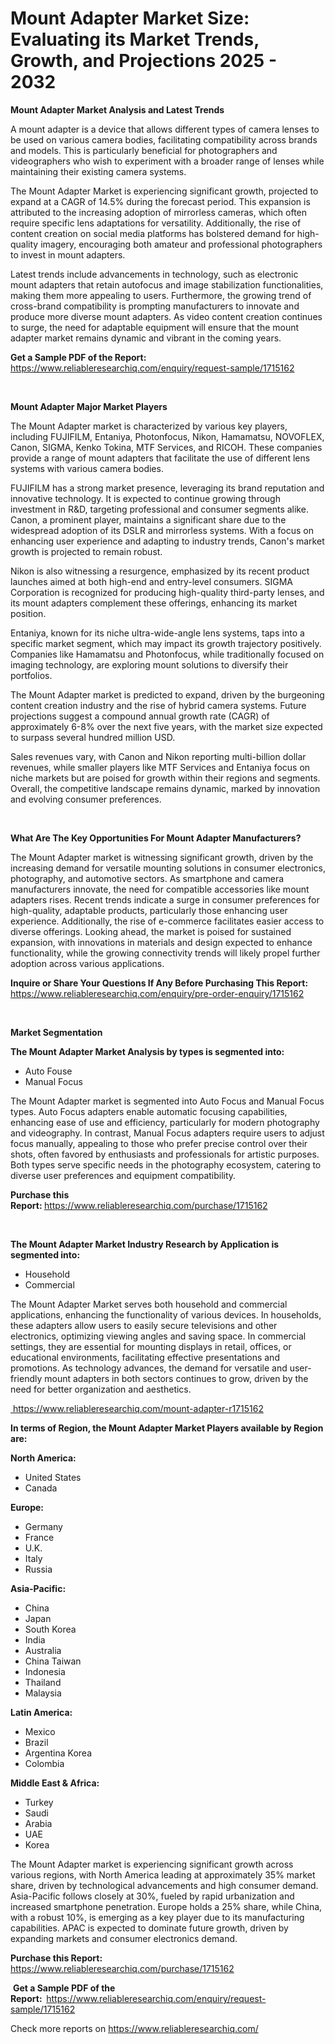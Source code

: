 <p><h1>Mount Adapter Market Size: Evaluating its Market Trends, Growth, and Projections 2025 - 2032</h1></p><p><strong>Mount Adapter Market Analysis and Latest Trends</strong></p>
<p><p>A mount adapter is a device that allows different types of camera lenses to be used on various camera bodies, facilitating compatibility across brands and models. This is particularly beneficial for photographers and videographers who wish to experiment with a broader range of lenses while maintaining their existing camera systems.</p><p>The Mount Adapter Market is experiencing significant growth, projected to expand at a CAGR of 14.5% during the forecast period. This expansion is attributed to the increasing adoption of mirrorless cameras, which often require specific lens adaptations for versatility. Additionally, the rise of content creation on social media platforms has bolstered demand for high-quality imagery, encouraging both amateur and professional photographers to invest in mount adapters.</p><p>Latest trends include advancements in technology, such as electronic mount adapters that retain autofocus and image stabilization functionalities, making them more appealing to users. Furthermore, the growing trend of cross-brand compatibility is prompting manufacturers to innovate and produce more diverse mount adapters. As video content creation continues to surge, the need for adaptable equipment will ensure that the mount adapter market remains dynamic and vibrant in the coming years.</p></p>
<p><strong>Get a Sample PDF of the Report:&nbsp;</strong> <a href="https://www.reliableresearchiq.com/enquiry/request-sample/1715162?utm_campaign=120&utm_medium=2&utm_source=Github&utm_content=ia&utm_term=11012025&utm_id=mount-adapter">https://www.reliableresearchiq.com/enquiry/request-sample/1715162</a></p>
<p>&nbsp;</p>
<p><strong>Mount Adapter Major Market Players</strong></p>
<p><p>The Mount Adapter market is characterized by various key players, including FUJIFILM, Entaniya, Photonfocus, Nikon, Hamamatsu, NOVOFLEX, Canon, SIGMA, Kenko Tokina, MTF Services, and RICOH. These companies provide a range of mount adapters that facilitate the use of different lens systems with various camera bodies.</p><p>FUJIFILM has a strong market presence, leveraging its brand reputation and innovative technology. It is expected to continue growing through investment in R&D, targeting professional and consumer segments alike. Canon, a prominent player, maintains a significant share due to the widespread adoption of its DSLR and mirrorless systems. With a focus on enhancing user experience and adapting to industry trends, Canon's market growth is projected to remain robust.</p><p>Nikon is also witnessing a resurgence, emphasized by its recent product launches aimed at both high-end and entry-level consumers. SIGMA Corporation is recognized for producing high-quality third-party lenses, and its mount adapters complement these offerings, enhancing its market position.</p><p>Entaniya, known for its niche ultra-wide-angle lens systems, taps into a specific market segment, which may impact its growth trajectory positively. Companies like Hamamatsu and Photonfocus, while traditionally focused on imaging technology, are exploring mount solutions to diversify their portfolios.</p><p>The Mount Adapter market is predicted to expand, driven by the burgeoning content creation industry and the rise of hybrid camera systems. Future projections suggest a compound annual growth rate (CAGR) of approximately 6-8% over the next five years, with the market size expected to surpass several hundred million USD.</p><p>Sales revenues vary, with Canon and Nikon reporting multi-billion dollar revenues, while smaller players like MTF Services and Entaniya focus on niche markets but are poised for growth within their regions and segments. Overall, the competitive landscape remains dynamic, marked by innovation and evolving consumer preferences.</p></p>
<p>&nbsp;</p>
<p><strong>What Are The Key Opportunities For Mount Adapter Manufacturers?</strong></p>
<p><p>The Mount Adapter market is witnessing significant growth, driven by the increasing demand for versatile mounting solutions in consumer electronics, photography, and automotive sectors. As smartphone and camera manufacturers innovate, the need for compatible accessories like mount adapters rises. Recent trends indicate a surge in consumer preferences for high-quality, adaptable products, particularly those enhancing user experience. Additionally, the rise of e-commerce facilitates easier access to diverse offerings. Looking ahead, the market is poised for sustained expansion, with innovations in materials and design expected to enhance functionality, while the growing connectivity trends will likely propel further adoption across various applications.</p></p>
<p><strong>Inquire or Share Your Questions If Any Before Purchasing This Report:</strong> <a href="https://www.reliableresearchiq.com/enquiry/pre-order-enquiry/1715162?utm_campaign=120&utm_medium=2&utm_source=Github&utm_content=ia&utm_term=11012025&utm_id=mount-adapter">https://www.reliableresearchiq.com/enquiry/pre-order-enquiry/1715162</a></p>
<p>&nbsp;</p>
<p><strong>Market Segmentation</strong></p>
<p><strong>The Mount Adapter Market Analysis by types is segmented into:</strong></p>
<p><ul><li>Auto Fouse</li><li>Manual Focus</li></ul></p>
<p><p>The Mount Adapter market is segmented into Auto Focus and Manual Focus types. Auto Focus adapters enable automatic focusing capabilities, enhancing ease of use and efficiency, particularly for modern photography and videography. In contrast, Manual Focus adapters require users to adjust focus manually, appealing to those who prefer precise control over their shots, often favored by enthusiasts and professionals for artistic purposes. Both types serve specific needs in the photography ecosystem, catering to diverse user preferences and equipment compatibility.</p></p>
<p><strong>Purchase this Report:&nbsp;</strong><a href="https://www.reliableresearchiq.com/purchase/1715162?utm_campaign=120&utm_medium=2&utm_source=Github&utm_content=ia&utm_term=11012025&utm_id=mount-adapter">https://www.reliableresearchiq.com/purchase/1715162</a></p>
<p>&nbsp;</p>
<p><strong>The Mount Adapter Market Industry Research by Application is segmented into:</strong></p>
<p><ul><li>Household</li><li>Commercial</li></ul></p>
<p><p>The Mount Adapter Market serves both household and commercial applications, enhancing the functionality of various devices. In households, these adapters allow users to easily secure televisions and other electronics, optimizing viewing angles and saving space. In commercial settings, they are essential for mounting displays in retail, offices, or educational environments, facilitating effective presentations and promotions. As technology advances, the demand for versatile and user-friendly mount adapters in both sectors continues to grow, driven by the need for better organization and aesthetics.</p></p>
<p><a href="https://www.reliableresearchiq.com/mount-adapter-r1715162?utm_campaign=120&utm_medium=2&utm_source=Github&utm_content=ia&utm_term=11012025&utm_id=mount-adapter">&nbsp;https://www.reliableresearchiq.com/mount-adapter-r1715162</a></p>
<p><strong>In terms of Region, the Mount Adapter Market Players available by Region are:</strong></p>
<p>
    <p> <strong> North America: </strong>
        <ul>
            <li>United States</li>
            <li>Canada</li>
        </ul>
        </p> 
    <p> <strong> Europe: </strong>
        <ul>
            <li>Germany</li>
            <li>France</li>
            <li>U.K.</li>
            <li>Italy</li>
            <li>Russia</li>
        </ul>
        </p> 
    <p> <strong> Asia-Pacific: </strong>
        <ul>
            <li>China</li>
            <li>Japan</li>
            <li>South Korea</li>
            <li>India</li>
            <li>Australia</li>
            <li>China Taiwan</li>
            <li>Indonesia</li>
            <li>Thailand</li>
            <li>Malaysia</li>
        </ul>
        </p> 
    <p> <strong> Latin America: </strong>
        <ul>
            <li>Mexico</li>
            <li>Brazil</li>
            <li>Argentina Korea</li>
            <li>Colombia</li>
        </ul>
        </p> 
    <p> <strong> Middle East & Africa: </strong>
        <ul>
            <li>Turkey</li>
            <li>Saudi</li>
            <li>Arabia</li>
            <li>UAE</li>
            <li>Korea</li>
        </ul>
    </p>
    </p>
<p><p>The Mount Adapter market is experiencing significant growth across various regions, with North America leading at approximately 35% market share, driven by technological advancements and high consumer demand. Asia-Pacific follows closely at 30%, fueled by rapid urbanization and increased smartphone penetration. Europe holds a 25% share, while China, with a robust 10%, is emerging as a key player due to its manufacturing capabilities. APAC is expected to dominate future growth, driven by expanding markets and consumer electronics demand.</p></p>
<p><strong>Purchase this Report: </strong><a href="https://www.reliableresearchiq.com/purchase/1715162?utm_campaign=120&utm_medium=2&utm_source=Github&utm_content=ia&utm_term=11012025&utm_id=mount-adapter">https://www.reliableresearchiq.com/purchase/1715162</a></p>
<p>&nbsp;<strong>Get a Sample PDF of the Report:&nbsp;&nbsp;</strong><a href="https://www.reliableresearchiq.com/enquiry/request-sample/1715162?utm_campaign=120&utm_medium=2&utm_source=Github&utm_content=ia&utm_term=11012025&utm_id=mount-adapter">https://www.reliableresearchiq.com/enquiry/request-sample/1715162</a></p>
<p><strong></strong></p>
<p>Check more reports on <a href="https://www.reliableresearchiq.com/?utm_campaign=120&utm_medium=2&utm_source=Github&utm_content=ia&utm_term=11012025&utm_id=mount-adapter">https://www.reliableresearchiq.com/</a></p>